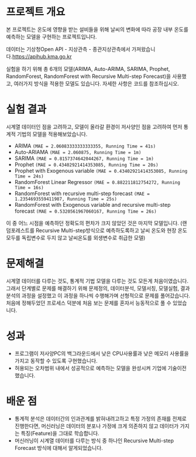 # 프로젝트 개요
본 프로젝트는 온도에 영향을 받는 설비들을 위해 날씨의 변화에 따라 공장 내부 온도를 예측하는 모델을 구현하는 프로젝트입니다. 

데이터는 기상청Open API - 지상관측 - 종관지상관측에서 가져왔습니다.https://apihub.kma.go.kr 

실험을 하기 위해 총 6개의 모델(ARIMA, Auto-ARIMA, SARIMA, Prophet, RandomForest, RandomForest with Recursive Multi-step Forecast)을 사용했고, 여러가지 방식을 적용한 모델도 있습니다. 자세한 사항은 코드를 참조하십시오.

# 실험 결과
시계열 데이터인 점을 고려하고, 모델이 올라갈 환경이 저사양인 점을 고려하여 먼저 통계적 기법의 모델을 적용해보았습니다.
- ARIMA ```(MAE = 2.06083333333333355, Running Time = 41s)```
- Auto-ARIAMA ```(MAE = 2.060875, Running Time = 1m)```
- SARIMA ```(MAE = 0.8157374642044267, Running Time = 1m)```
- Prophet ```(MAE = 0.43402921414353085, Running Time = 20s)```
- Prophet with Exogenous variable ```(MAE = 0.43402921414353085, Running Time = 24s)```
- RandomForest Linear Regressor ```(MAE = 0.882211812754272, Running Time = 16s)```
- RandomForest with recursive multi-step forecast ```(MAE = 1.2354693559411987, Running Time = 25s)```
- RandomForest with Exogenous variable and recursive multi-step forecast ```(MAE = 0.5320561967060167, Running Time = 26s)```

이 중 어느 시점을 예측하던 정확도의 편차가 크지 않았던 것은 마지막 모델입니다. (랜덤포레스트를 Recursive Multi-step방식으로 예측하도록하고 날씨 온도와 현장 온도 모두를 독립변수로 두지 않고 날씨온도를 외생변수로 취급한 모델)

# 문제해결
시계열 데이터를 다루는 것도, 통계적 기법 모델을 다루는 것도 모든게 처음이였습니다. 그래서 단계별로 문제를 해결하기 위해 문제정의, 데이터분석, 모델서칭, 모델실험, 결과분석의 과정을 설정했고 이 과정을 하나씩 수행해가며 선형적으로 문제를 풀어갔습니다. 처음에 정해두었던 프로세스 덕분에 처음 보는 문제를 혼자서 능동적으로 풀 수 있었습니다. 

# 성과
- 프로그램이 저사양PC의 백그라운드에서 낮은 CPU사용률과 낮은 메모리 사용률을 가지고 동작할 수 있도록 구현했습니다.
- 허용되는 오차범위 내에서 성공적으로 예측하는 모델을 완성시켜 기업에 기술이전 했습니다.

# 배운 점
- 통계적 분석은 데이터간의 인과관계를 밝혀내려고하고 특정 가정의 존재를 전제로 진행한다면, 머신러닝은 데이터의 분포나 가정에 크게 의존하지 않고 데이터가 가지는 특징(Feature)을 그대로 학습합니다.
- 머신러닝이 시계열 데이터를 다루는 방식 중 하나인 Recursive Multi-step Forecast 방식에 대해서 알게되었습니다.
